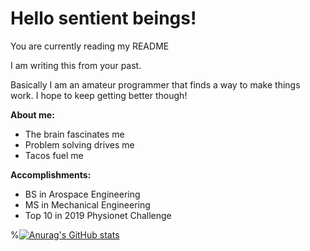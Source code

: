 # Hello sentient beings!

You are currently reading my README

I am writing this from your past.

Basically I am an amateur programmer that finds a way to make things work. I hope to keep getting better though!

**About me:**
* The brain fascinates me
* Problem solving drives me
* Tacos fuel me


**Accomplishments:** 
* BS in Arospace Engineering
* MS in Mechanical Engineering
* Top 10 in 2019 Physionet Challenge

%[![Anurag's GitHub stats](https://github-readme-stats.vercel.app/api?username=bsweely)](https://github.com/anuraghazra/github-readme-stats)
